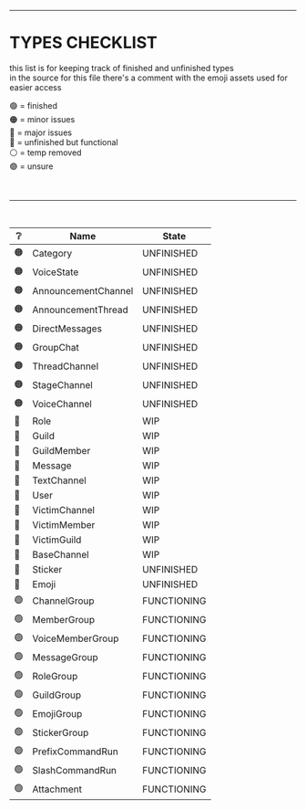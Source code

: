[assets]: <> ( 
  🟢
  🟠
  🔴
  🔵
  ⚪
  🟣
)


---


# TYPES CHECKLIST
this list is for keeping track of finished and unfinished types<br>
in the source for this file there's a comment with the emoji assets used for easier access

🟢 = finished<br>
🟠 = minor issues<br>
🔴 = major issues<br>
🔵 = unfinished but functional<br>
⚪ = temp removed<br>
🟣 = unsure<br>

<br>

---

<br>

| ❔ | Name | State |
| - | - | - |
| 🟠 | Category | UNFINISHED |
| 🟠 | VoiceState | UNFINISHED |
| 🟠 | AnnouncementChannel | UNFINISHED |
| 🟠 | AnnouncementThread | UNFINISHED |
| 🟠 | DirectMessages | UNFINISHED |
| 🟠 | GroupChat | UNFINISHED |
| 🟠 | ThreadChannel | UNFINISHED |
| 🟠 | StageChannel | UNFINISHED |
| 🟠 | VoiceChannel | UNFINISHED |
| 🔵 | Role | WIP |
| 🔵 | Guild | WIP |
| 🔵 | GuildMember | WIP |
| 🔵 | Message | WIP |
| 🔵 | TextChannel | WIP |
| 🔵 | User | WIP |
| 🔵 | VictimChannel | WIP |
| 🔵 | VictimMember | WIP |
| 🔵 | VictimGuild | WIP |
| 🔵 | BaseChannel | WIP |
| 🔵 | Sticker | UNFINISHED |
| 🔵 | Emoji | UNFINISHED |
| 🟢 | ChannelGroup | FUNCTIONING |
| 🟢 | MemberGroup | FUNCTIONING |
| 🟢 | VoiceMemberGroup | FUNCTIONING |
| 🟢 | MessageGroup | FUNCTIONING |
| 🟢 | RoleGroup | FUNCTIONING |
| 🟢 | GuildGroup | FUNCTIONING |
| 🟢 | EmojiGroup | FUNCTIONING |
| 🟢 | StickerGroup | FUNCTIONING |
| 🟢 | PrefixCommandRun | FUNCTIONING |
| 🟢 | SlashCommandRun | FUNCTIONING |
| 🟢 | Attachment | FUNCTIONING |
